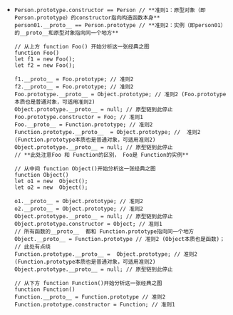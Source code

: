 - ```
  Person.prototype.constructor == Person // **准则1：原型对象（即Person.prototype）的constructor指向构造函数本身**
  person01.__proto__ == Person.prototype // **准则2：实例（即person01）的__proto__和原型对象指向同一个地方**
  
  // 从上方 function Foo() 开始分析这一张经典之图
  function Foo()
  let f1 = new Foo();
  let f2 = new Foo();
  
  f1.__proto__ = Foo.prototype; // 准则2
  f2.__proto__ = Foo.prototype; // 准则2
  Foo.prototype.__proto__ = Object.prototype; // 准则2 (Foo.prototype本质也是普通对象，可适用准则2)
  Object.prototype.__proto__ = null; // 原型链到此停止
  Foo.prototype.constructor = Foo; // 准则1
  Foo.__proto__ = Function.prototype; // 准则2
  Function.prototype.__proto__  = Object.prototype; //  准则2 (Function.prototype本质也是普通对象，可适用准则2)
  Object.prototype.__proto__ = null; // 原型链到此停止
  // **此处注意Foo 和 Function的区别， Foo是 Function的实例**
  
  // 从中间 function Object()开始分析这一张经典之图
  function Object()
  let o1 = new  Object();
  let o2 = new  Object();
  
  o1.__proto__ = Object.prototype; // 准则2
  o2.__proto__ = Object.prototype; // 准则2
  Object.prototype.__proto__ = null; // 原型链到此停止
  Object.prototype.constructor = Object; // 准则1
  // 所有函数的__proto__  都和 Function.prototype指向同一个地方
  Object.__proto__ = Function.prototype // 准则2 (Object本质也是函数)；
  // 此处有点绕
  Function.prototype.__proto__ =  Object.prototype; // 准则2 (Function.prototype本质也是普通对象，可适用准则2)
  Object.prototype.__proto__ = null; // 原型链到此停止
  
  // 从下方 function Function()开始分析这一张经典之图
  function Function()
  Function.__proto__ = Function.prototype // 准则2
  Function.prototype.constructor = Function; // 准则1
  
  ```
